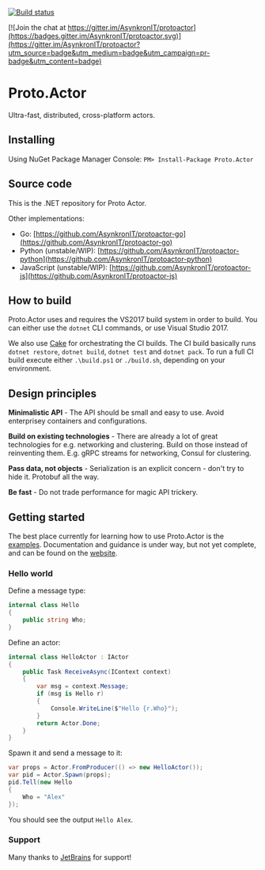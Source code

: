 [![Build status](https://ci.appveyor.com/api/projects/status/cmpnw19ur8j25xn4/branch/master?svg=true)](https://ci.appveyor.com/project/protoactor-ci/protoactor-dotnet/branch/master)

[![Join the chat at https://gitter.im/AsynkronIT/protoactor](https://badges.gitter.im/AsynkronIT/protoactor.svg)](https://gitter.im/AsynkronIT/protoactor?utm_source=badge&utm_medium=badge&utm_campaign=pr-badge&utm_content=badge)

# Proto.Actor
Ultra-fast, distributed, cross-platform actors.

## Installing

Using NuGet Package Manager Console:
`PM> Install-Package Proto.Actor`

## Source code
This is the .NET repository for Proto Actor.

Other implementations:
* Go: [https://github.com/AsynkronIT/protoactor-go](https://github.com/AsynkronIT/protoactor-go)
* Python (unstable/WIP): [https://github.com/AsynkronIT/protoactor-python](https://github.com/AsynkronIT/protoactor-python)
* JavaScript (unstable/WIP): [https://github.com/AsynkronIT/protoactor-js](https://github.com/AsynkronIT/protoactor-js)

## How to build

Proto.Actor uses and requires the VS2017 build system in order to build. You can either use the `dotnet` CLI commands, or use Visual Studio 2017.

We also use [Cake](http://cakebuild.net/) for orchestrating the CI builds. The CI build basically runs `dotnet restore`, `dotnet build`, `dotnet test` and `dotnet pack`. To run a full CI build execute either `.\build.ps1` or `./build.sh`, depending on your environment.

## Design principles

**Minimalistic API** - The API should be small and easy to use. Avoid enterprisey containers and configurations.

**Build on existing technologies** - There are already a lot of great technologies for e.g. networking and clustering. Build on those instead of reinventing them. E.g. gRPC streams for networking, Consul for clustering.

**Pass data, not objects** - Serialization is an explicit concern - don't try to hide it. Protobuf all the way.

**Be fast** - Do not trade performance for magic API trickery.

## Getting started

The best place currently for learning how to use Proto.Actor is the [examples](https://github.com/AsynkronIT/protoactor-dotnet/tree/dev/examples). Documentation and guidance is under way, but not yet complete, and can be found on the [website](http://proto.actor/docs/dotnet/).

### Hello world

Define a message type:

```csharp
internal class Hello
{
    public string Who;
}
```

Define an actor:

```csharp
internal class HelloActor : IActor
{
    public Task ReceiveAsync(IContext context)
    {
        var msg = context.Message;
        if (msg is Hello r)
        {
            Console.WriteLine($"Hello {r.Who}");
        }
        return Actor.Done;
    }
}
```

Spawn it and send a message to it:

```csharp
var props = Actor.FromProducer(() => new HelloActor());
var pid = Actor.Spawn(props);
pid.Tell(new Hello
{
    Who = "Alex"
});
```

You should see the output `Hello Alex`.

### Support

Many thanks to [JetBrains](https://www.jetbrains.com) for support!